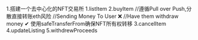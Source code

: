1.搭建一个去中心化的NFT交易所
    1.listItem
    2.buyItem
    //遵循Pull over Push,分散直接转账eth风险
        //Sending Money To User ❌
        //Have them withdraw money ✔
        使用safeTransferFrom确保NFT所有权转移
    3.cancelItem
    4.updateListing
    5.withdrewProceeds
    